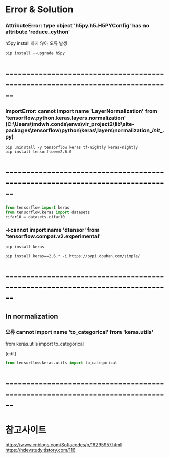 
# Error & Solution
### AttributeError: type object 'h5py.h5.H5PYConfig' has no attribute '__reduce_cython__'

h5py install 하지 않아 오류 발생 
```anaconda
pip install --upgrade h5py
```


# ------------------------------------------------------------------------------


### ImportError: cannot import name 'LayerNormalization' from 'tensorflow.python.keras.layers.normalization' (C:\Users\tmdwh\.conda\envs\vir_project2\lib\site-packages\tensorflow\python\keras\layers\normalization\__init__.py)

```anaconda
pip uninstall -y tensorflow keras tf-nightly keras-nightly
pip install tensorflow==2.6.0
```


# ------------------------------------------------------------------------------


```python
from tensorflow import keras
from tensorflow.keras import datasets
cifar10 = datasets.cifar10 
```
### ->cannot import name 'dtensor' from 'tensorflow.compat.v2.experimental'

```anaconda
pip install keras
```



```anaconda
pip install keras==2.6.* -i https://pypi.douban.com/simple/
```

# ------------------------------------------------------------------------------


## In normalization
### 오류 cannot import name 'to_categorical' from 'keras.utils'
from keras.utils import to_categorical

(edit)
```python
from tensorflow.keras.utils import to_categorical
```

# ------------------------------------------------------------------------------


# 참고사이트 
https://www.cnblogs.com/Sofiacodes/p/16295957.html
https://hdevstudy.tistory.com/116


